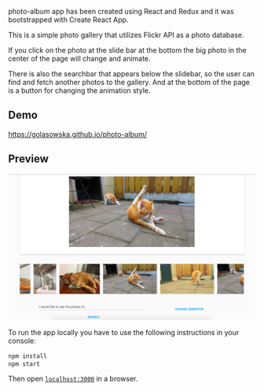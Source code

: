 photo-album app has been created using React and Redux and it was bootstrapped with Create React App.

This is a simple photo gallery that utilizes Flickr API as a photo database.

If you click on the photo at the slide bar at the bottom the big photo in the center of the page will change and animate.

There is also the searchbar that appears below the slidebar, so the user can find and fetch another photos to the gallery.
And at the bottom of the page is a button for changing the animation style.

## Demo

[https://golasowska.github.io/photo-album/ ](https://golasowska.github.io/photo-album/)

## Preview

<img src="./images/photo-album.png" />

To run the app locally you have to use the following instructions in your console:

```
npm install
npm start
```

Then open [`localhost:3000`](http://localhost:3000) in a browser.
